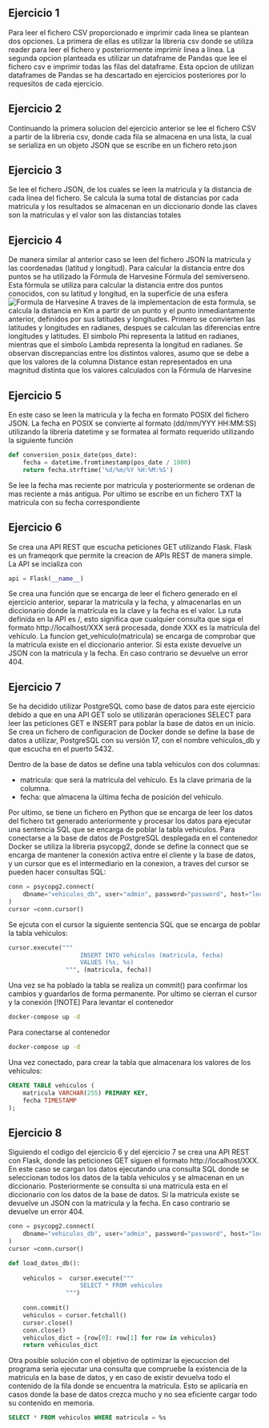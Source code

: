## Ejercicio 1
Para leer el fichero CSV proporcionado e imprimir cada linea se plantean dos opciones. La primera
de ellas es utilizar la libreria csv donde se utiliza reader para leer el fichero y posteriormente imprimir linea a linea. La segunda opcion planteada es utilizar un dataframe de Pandas que lee el fichero csv e imprimir todas las filas del dataframe. Esta opcion de utilizan dataframes de Pandas se ha descartado en ejercicios posteriores por lo requesitos de cada ejercicio.
## Ejercicio 2
Continuando la primera solucion del ejercicio anterior se lee el fichero CSV a partir de la libreria csv, donde cada fila se almacena en una lista, la cual se serializa en un objeto JSON que se escribe en un fichero reto.json
## Ejercicio 3
Se lee el fichero JSON, de los cuales se leen la matricula y la distancia de cada linea del fichero. Se calcula la suma total de distancias por cada matricula y los resultados se almacenan en un diccionario donde las claves son la matriculas y el valor son las distancias totales
## Ejercicio 4
De manera similar al anterior caso se leen del fichero JSON la matricula y las coordenadas (latitud y longitud). Para calcular la distancia entre dos puntos se ha utilizado la Fórmula de Harvesine Fórmula del semiverseno. Esta fórmula se utiliza para calcular la distancia entre dos puntos conocidos, con su latitud y longitud, en la superficie de una esfera
![Formula de Harvesine](./Harvesine.png)
A traves de la implementacion de esta formula, se calcula la distancia en Km a partir de un punto y el punto inmediantamente anterior, definidos por sus latitudes y longitudes. Primero se convierten las latitudes y longitudes en radianes, despues se calculan las diferencias entre longitudes y latitudes. El simbolo Phi representa la latitud en radianes, mientras que el simbolo Lambda representa la longitud en radianes. 
Se observan discrepancias entre los distintos valores, asumo que se debe a que los valores de la columna Distance estan representados en una magnitud distinta que los valores calculados con la Fórmula de Harvesine
## Ejercicio 5
En este caso se leen la matricula y la fecha en formato POSIX del fichero JSON. La fecha en POSIX se convierte al formato (dd/mm/YYY HH:MM:SS) utilizando la libreria datetime y se formatea al formato requerido utilizando la siguiente función
```python
def conversion_posix_date(pos_date):
    fecha = datetime.fromtimestamp(pos_date / 1000)
    return fecha.strftime('%d/%m/%Y %H:%M:%S')
```
Se lee la fecha mas reciente por matricula y posteriormente se ordenan de mas reciente a más antigua. Por ultimo se escribe en un fichero TXT la matricula con su fecha correspondiente
## Ejercicio 6 
Se crea una API REST que escucha peticiones GET utilizando Flask. Flask es un frameqork que permite la creacion de APIs REST de manera simple. La API se incializa con
```python
api = Flask(__name__)
```

Se crea una función que se encarga de leer el fichero generado en el ejercicio anterior, separar la matricula y la fecha, y almacenarlas en un diccionario donde la matrícula es la clave y la fecha es el valor.
La ruta definida en la API es /<matricula>, esto significa que cualquier consulta que siga el formato http://localhost/XXX será procesada, donde XXX es la matrícula del vehículo. La funcion get_vehiculo(matricula) se encarga de comprobar que la matricula existe en el diccionario anterior. Si esta existe devuelve un JSON con la matricula y la fecha. En caso contrario se devuelve un error 404.
## Ejercicio 7
Se ha decidido utilizar PostgreSQL como base de datos para este ejercicio debido a que en una API GET solo se utilizarán operaciones SELECT para leer las peticiones GET e INSERT para poblar la base de datos en un inicio.
Se crea un fichero de configuracion de Docker donde se define la base de datos a utilizar, PostgreSQL con su versión 17, con el nombre vehiculos_db y que escucha en el puerto 5432.

Dentro de la base de datos se define una tabla vehiculos con dos columnas:
- matricula: que será la matrícula del vehículo. Es la clave primaria de la columna.
- fecha: que almacena la última fecha de posición del vehículo.

Por ultimo, se tiene un fichero en Python que se encarga de leer los datos del fichero txt generado anteriormente y procesar los datos para ejecutar una sentencia SQL que se encarga de poblar la tabla vehiculos. Para conectarse a la base de datos de PostgreSQL desplegada en el contenedor Docker se utiliza la libreria psycopg2, donde se define la connect que se encarga de mantener la conexión activa entre el cliente y la base de datos,  y un cursor que es el intermediario en la conexion, a traves del cursor se pueden hacer consultas SQL:
```python
conn = psycopg2.connect(
    dbname="vehiculos_db", user="admin", password="password", host="localhost", port='5432'
)
cursor =conn.cursor()
```
Se ejcuta con el cursor la siguiente sentencia SQL que se encarga de poblar la tabla vehiculos:
```python
cursor.execute("""
                    INSERT INTO vehiculos (matricula, fecha) 
                    VALUES (%s, %s)
                """, (matricula, fecha))
```
Una vez se ha poblado la tabla se realiza un commit() para confirmar los cambios y guardarlos de forma permanente. Por ultimo se cierran el cursor y la conexión
[!NOTE]
Para levantar el contenedor
```sh
docker-compose up -d
```
Para conectarse al contenedor
```sh
docker-compose up -d
```
Una vez conectado, para crear la tabla que almacenara los valores de los vehículos:
```sql
CREATE TABLE vehiculos (
    matricula VARCHAR(255) PRIMARY KEY,
    fecha TIMESTAMP
);
```
## Ejercicio 8
Siguiendo el codigo del ejercicio 6 y del ejercicio 7 se crea una API REST con Flask, donde las peticiones GET siguen el formato http://localhost/XXX. En este caso se cargan los datos ejecutando una consulta SQL donde se seleccionan todos los datos de la tabla vehiculos y se almacenan en un diccionario. Posteriormente se consulta si una matricula esta en el diccionario con los datos de la base de datos. Si la matricula existe se devuelve un JSON con la matricula y la fecha. En caso contrario se devuelve un error 404.
```python
conn = psycopg2.connect(
    dbname="vehiculos_db", user="admin", password="password", host="localhost", port='5432'
)
cursor =conn.cursor()

def load_datos_db():
    
    vehiculos =  cursor.execute("""
                    SELECT * FROM vehiculos
                """)
            
    conn.commit()  
    vehiculos = cursor.fetchall()  
    cursor.close()
    conn.close() 
    vehiculos_dict = {row[0]: row[1] for row in vehiculos}
    return vehiculos_dict
```

Otra posible solución con el objetivo de optimizar la ejecuccion del programa seria ejecutar una consulta que compruebe la existencia de la matricula en la base de datos, y en caso de existir devuelva todo el contenido de la fila donde se encuentra la matricula. Esto se aplicaría en casos donde la base de datos crezca mucho y no sea eficiente cargar todo su contenido en memoria. 
```sql
SELECT * FROM vehiculos WHERE matricula = %s
```
